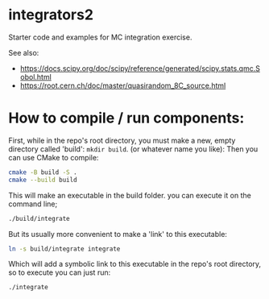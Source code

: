 # integrators2

Starter code and examples for MC integration exercise.

See also:

  * https://docs.scipy.org/doc/scipy/reference/generated/scipy.stats.qmc.Sobol.html
  * https://root.cern.ch/doc/master/quasirandom_8C_source.html


# How to compile / run components: 
First, while in the repo's root directory, you must make a new, empty directory called 'build': `mkdir build`. (or whatever name you like): 
Then you can use CMake to compile: 

``` bash
cmake -B build -S .
cmake --build build
```

This will make an executable in the build folder. you can execute it on the command line;
``` bash
./build/integrate
```
But its usually more convenient to make a 'link' to this executable: 
``` bash
ln -s build/integrate integrate
```
Which will add a symbolic link to this executable in the repo's root directory, so to execute you can just run: 
``` bash
./integrate
```


